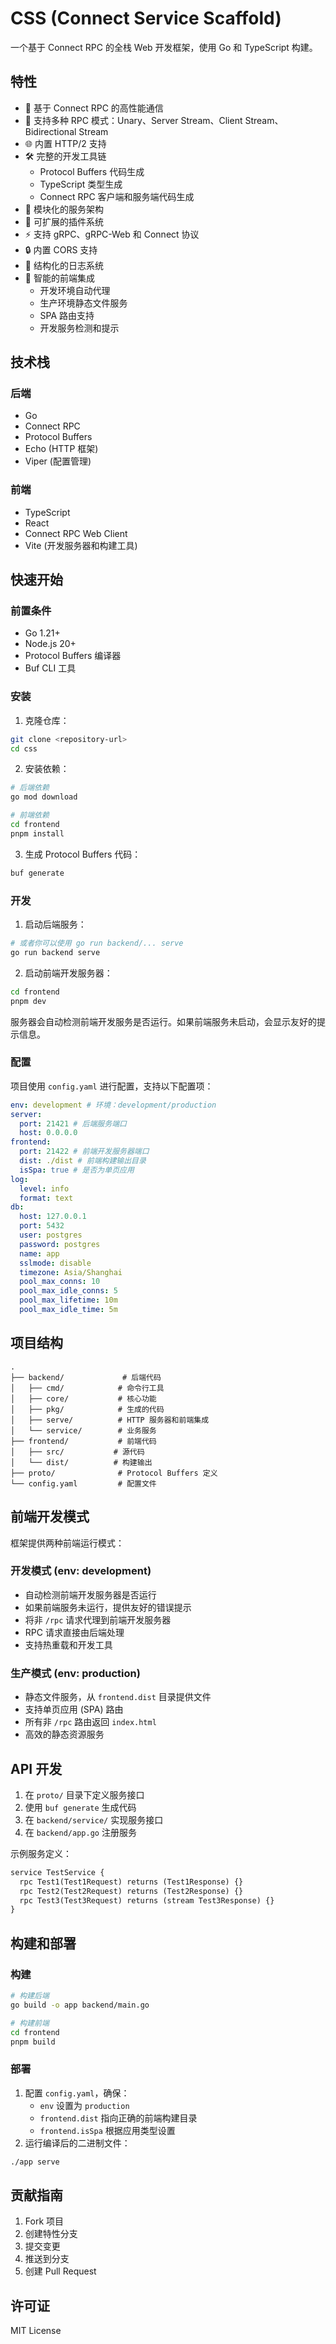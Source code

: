 # CSS (Connect Service Scaffold)

一个基于 Connect RPC 的全栈 Web 开发框架，使用 Go 和 TypeScript 构建。

## 特性

- 🚀 基于 Connect RPC 的高性能通信
- 🔄 支持多种 RPC 模式：Unary、Server Stream、Client Stream、Bidirectional Stream
- 🌐 内置 HTTP/2 支持
- 🛠 完整的开发工具链
  - Protocol Buffers 代码生成
  - TypeScript 类型生成
  - Connect RPC 客户端和服务端代码生成
- 🎯 模块化的服务架构
- 🔌 可扩展的插件系统
- ⚡️ 支持 gRPC、gRPC-Web 和 Connect 协议
- 🔒 内置 CORS 支持
- 📝 结构化的日志系统
- 🎨 智能的前端集成
  - 开发环境自动代理
  - 生产环境静态文件服务
  - SPA 路由支持
  - 开发服务检测和提示

## 技术栈

### 后端

- Go
- Connect RPC
- Protocol Buffers
- Echo (HTTP 框架)
- Viper (配置管理)

### 前端

- TypeScript
- React
- Connect RPC Web Client
- Vite (开发服务器和构建工具)

## 快速开始

### 前置条件

- Go 1.21+
- Node.js 20+
- Protocol Buffers 编译器
- Buf CLI 工具

### 安装

1. 克隆仓库：

```bash
git clone <repository-url>
cd css
```

2. 安装依赖：

```bash
# 后端依赖
go mod download

# 前端依赖
cd frontend
pnpm install
```

3. 生成 Protocol Buffers 代码：

```bash
buf generate
```

### 开发

1. 启动后端服务：

```bash
# 或者你可以使用 go run backend/... serve
go run backend serve
```

2. 启动前端开发服务器：

```bash
cd frontend
pnpm dev
```

服务器会自动检测前端开发服务是否运行。如果前端服务未启动，会显示友好的提示信息。

### 配置

项目使用 `config.yaml` 进行配置，支持以下配置项：

```yaml
env: development # 环境：development/production
server:
  port: 21421 # 后端服务端口
  host: 0.0.0.0
frontend:
  port: 21422 # 前端开发服务器端口
  dist: ./dist # 前端构建输出目录
  isSpa: true # 是否为单页应用
log:
  level: info
  format: text
db:
  host: 127.0.0.1
  port: 5432
  user: postgres
  password: postgres
  name: app
  sslmode: disable
  timezone: Asia/Shanghai
  pool_max_conns: 10
  pool_max_idle_conns: 5
  pool_max_lifetime: 10m
  pool_max_idle_time: 5m
```

## 项目结构

```
.
├── backend/             # 后端代码
│   ├── cmd/            # 命令行工具
│   ├── core/           # 核心功能
│   ├── pkg/            # 生成的代码
│   ├── serve/          # HTTP 服务器和前端集成
│   └── service/        # 业务服务
├── frontend/           # 前端代码
│   ├── src/           # 源代码
│   └── dist/          # 构建输出
├── proto/              # Protocol Buffers 定义
└── config.yaml         # 配置文件
```

## 前端开发模式

框架提供两种前端运行模式：

### 开发模式 (env: development)

- 自动检测前端开发服务器是否运行
- 如果前端服务未运行，提供友好的错误提示
- 将非 `/rpc` 请求代理到前端开发服务器
- RPC 请求直接由后端处理
- 支持热重载和开发工具

### 生产模式 (env: production)

- 静态文件服务，从 `frontend.dist` 目录提供文件
- 支持单页应用 (SPA) 路由
- 所有非 `/rpc` 路由返回 `index.html`
- 高效的静态资源服务

## API 开发

1. 在 `proto/` 目录下定义服务接口
2. 使用 `buf generate` 生成代码
3. 在 `backend/service/` 实现服务接口
4. 在 `backend/app.go` 注册服务

示例服务定义：

```protobuf
service TestService {
  rpc Test1(Test1Request) returns (Test1Response) {}
  rpc Test2(Test2Request) returns (Test2Response) {}
  rpc Test3(Test3Request) returns (stream Test3Response) {}
}
```

## 构建和部署

### 构建

```bash
# 构建后端
go build -o app backend/main.go

# 构建前端
cd frontend
pnpm build
```

### 部署

1. 配置 `config.yaml`，确保：
   - `env` 设置为 `production`
   - `frontend.dist` 指向正确的前端构建目录
   - `frontend.isSpa` 根据应用类型设置
2. 运行编译后的二进制文件：

```bash
./app serve
```

## 贡献指南

1. Fork 项目
2. 创建特性分支
3. 提交变更
4. 推送到分支
5. 创建 Pull Request

## 许可证

MIT License
